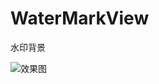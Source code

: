 # WaterMarkView
水印背景

![效果图](https://github.com/xiaokele/WaterMarkView/blob/main/img/watermark.png "小可乐水印")
